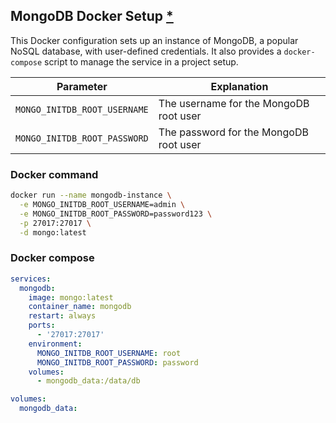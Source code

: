 ## MongoDB Docker Setup [\*](https://hub.docker.com/_/mongo)

This Docker configuration sets up an instance of MongoDB, a popular NoSQL database, with user-defined credentials. It also provides a `docker-compose` script to manage the service in a project setup.

| **Parameter**                | **Explanation**                        |
| ---------------------------- | -------------------------------------- |
| `MONGO_INITDB_ROOT_USERNAME` | The username for the MongoDB root user |
| `MONGO_INITDB_ROOT_PASSWORD` | The password for the MongoDB root user |

### Docker command

```bash
docker run --name mongodb-instance \
  -e MONGO_INITDB_ROOT_USERNAME=admin \
  -e MONGO_INITDB_ROOT_PASSWORD=password123 \
  -p 27017:27017 \
  -d mongo:latest
```

### Docker compose

```yaml
services:
  mongodb:
    image: mongo:latest
    container_name: mongodb
    restart: always
    ports:
      - '27017:27017'
    environment:
      MONGO_INITDB_ROOT_USERNAME: root
      MONGO_INITDB_ROOT_PASSWORD: password
    volumes:
      - mongodb_data:/data/db

volumes:
  mongodb_data:
```
